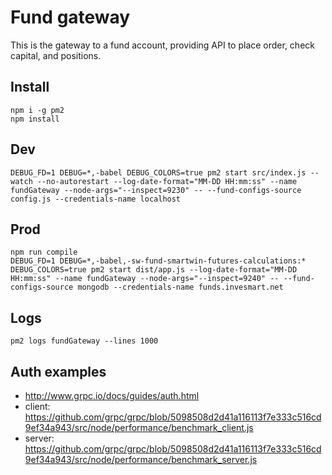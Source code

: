 # Fund gateway
This is the gateway to a fund account, providing API to place order, check capital, and positions.
## Install
```
npm i -g pm2
npm install
```

## Dev
```
DEBUG_FD=1 DEBUG=*,-babel DEBUG_COLORS=true pm2 start src/index.js --watch --no-autorestart --log-date-format="MM-DD HH:mm:ss" --name fundGateway --node-args="--inspect=9230" -- --fund-configs-source config.js --credentials-name localhost
```

## Prod
```
npm run compile
DEBUG_FD=1 DEBUG=*,-babel,-sw-fund-smartwin-futures-calculations:* DEBUG_COLORS=true pm2 start dist/app.js --log-date-format="MM-DD HH:mm:ss" --name fundGateway --node-args="--inspect=9240" -- --fund-configs-source mongodb --credentials-name funds.invesmart.net
```

## Logs
```
pm2 logs fundGateway --lines 1000
```

## Auth examples
  * http://www.grpc.io/docs/guides/auth.html
  * client: https://github.com/grpc/grpc/blob/5098508d2d41a116113f7e333c516cd9ef34a943/src/node/performance/benchmark_client.js
  * server: https://github.com/grpc/grpc/blob/5098508d2d41a116113f7e333c516cd9ef34a943/src/node/performance/benchmark_server.js
